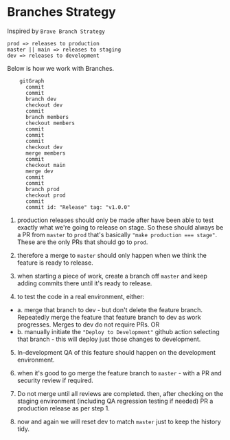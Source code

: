 # Branches Strategy

Inspired by `Brave Branch Strategy`
```
prod => releases to production
master || main => releases to staging
dev => releases to development
```

Below is how we work with Branches.

```mermaid
    gitGraph
      commit
      commit
      branch dev
      checkout dev
      commit
      branch members
      checkout members
      commit
      commit
      commit
      checkout dev
      merge members
      commit
      checkout main
      merge dev
      commit
      commit
      branch prod
      checkout prod
      commit
      commit id: "Release" tag: "v1.0.0"
```

1. production releases should only be made after have been able to test exactly what we're going to release on stage. So these should always be a PR from `master` to `prod` that's basically `"make production === stage"`. These are the only PRs that should go to `prod`.

2. therefore a merge to `master` should only happen when we think the feature is ready to release.

3. when starting a piece of work, create a branch off `master` and keep adding commits there until it's ready to release.

4. to test the code in a real environment, either:
- a. merge that branch to dev - but don't delete the feature branch. Repeatedly merge the feature that feature branch to dev as work progresses. Merges to dev do not require PRs. OR
- b. manually initiate the `"Deploy to Development"` github action selecting that branch - this will deploy just those changes to development.

5. In-development QA of this feature should happen on the development environment.

6. when it's good to go merge the feature branch to `master` - with a PR and security review if required.

7. Do not merge until all reviews are completed.
then, after checking on the staging environment (including QA regression testing if needed) PR a production release as per step 1.

8. now and again we will reset dev to match `master` just to keep the history tidy.
